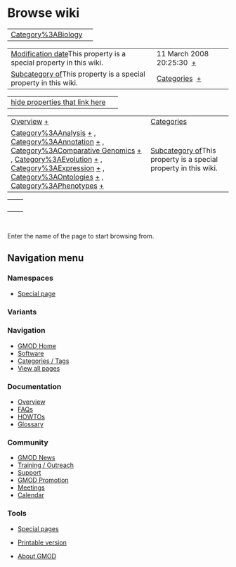 



<span id="top"></span>




# <span dir="auto">Browse wiki</span>






|                                                               |     |
|---------------------------------------------------------------|-----|
| [Category%3ABiology](/wiki/Category%3ABiology "Category%3ABiology") |     |

|  |  |
|----|----|
| <span class="smw-highlighter" data-type="1" state="inline" data-title="Property"><span class="smwbuiltin">[Modification date](/wiki/Property:Modification_date "Property:Modification date")</span><span class="smwttcontent">This property is a special property in this wiki.</span></span> | <span class="smwb-value">11 March 2008 20:25:30  <span class="smwsearch">[+](/wiki/Special%3ASearchByProperty/Modification-20date/11-20March-202008-2020:25:30 "Special%3ASearchByProperty/Modification-20date/11-20March-202008-2020:25:30")</span></span> |
| <span class="smw-highlighter" data-type="1" state="inline" data-title="Property"><span class="smwbuiltin">[Subcategory of](/wiki/Property:Subcategory_of "Property:Subcategory of")</span><span class="smwttcontent">This property is a special property in this wiki.</span></span> | <span class="smwb-value">[Categories](/wiki/Category%3ACategories "Category%3ACategories")  <span class="smwsearch">[+](/wiki/Special%3ASearchByProperty/Subcategory-20of/Categories "Special%3ASearchByProperty/Subcategory-20of/Categories")</span></span> |

<span id="smw_browse_incoming"></span>

|  |  |
|----|----|
| [hide properties that link here](/mediawiki/index.php?title=Special:Browse&offset=0&dir=out&article=Category%3ABiology)  |  |

|  |  |
|----|----|
| <span class="smwb-ivalue">[Overview](/wiki/Overview "Overview") <span class="smwbrowse">[+](/wiki/Special%3ABrowse/Overview "Special%3ABrowse/Overview")</span></span> | [Categories](/wiki/Special%3ACategories "Special%3ACategories") |
| <span class="smwb-ivalue">[Category%3AAnalysis](/wiki/Category%3AAnalysis "Category%3AAnalysis") <span class="smwbrowse">[+](/wiki/Special%3ABrowse/Category%3AAnalysis "Special%3ABrowse/Category%3AAnalysis")</span></span> , <span class="smwb-ivalue">[Category%3AAnnotation](/wiki/Category%3AAnnotation "Category%3AAnnotation") <span class="smwbrowse">[+](/wiki/Special%3ABrowse/Category%3AAnnotation "Special%3ABrowse/Category%3AAnnotation")</span></span> , <span class="smwb-ivalue">[Category%3AComparative Genomics](/wiki/Category%3AComparative_Genomics "Category%3AComparative Genomics") <span class="smwbrowse">[+](/wiki/Special%3ABrowse/Category%3AComparative-20Genomics "Special%3ABrowse/Category%3AComparative-20Genomics")</span></span> , <span class="smwb-ivalue">[Category%3AEvolution](/wiki/Category%3AEvolution "Category%3AEvolution") <span class="smwbrowse">[+](/wiki/Special%3ABrowse/Category%3AEvolution "Special%3ABrowse/Category%3AEvolution")</span></span> , <span class="smwb-ivalue">[Category%3AExpression](/wiki/Category%3AExpression "Category%3AExpression") <span class="smwbrowse">[+](/wiki/Special%3ABrowse/Category%3AExpression "Special%3ABrowse/Category%3AExpression")</span></span> , <span class="smwb-ivalue">[Category%3AOntologies](/wiki/Category%3AOntologies "Category%3AOntologies") <span class="smwbrowse">[+](/wiki/Special%3ABrowse/Category%3AOntologies "Special%3ABrowse/Category%3AOntologies")</span></span> , <span class="smwb-ivalue">[Category%3APhenotypes](/wiki/Category%3APhenotypes "Category%3APhenotypes") <span class="smwbrowse">[+](/wiki/Special%3ABrowse/Category%3APhenotypes "Special%3ABrowse/Category%3APhenotypes")</span></span> | <span class="smw-highlighter" data-type="1" state="inline" data-title="Property"><span class="smwbuiltin">[Subcategory of](/wiki/Property:Subcategory_of "Property:Subcategory of")</span><span class="smwttcontent">This property is a special property in this wiki.</span></span> |

|     |     |
|-----|-----|
|     |     |

 

Enter the name of the page to start browsing from.  








## Navigation menu



### Namespaces

- <span id="ca-nstab-special">[Special
  page](/wiki/Special%3ABrowse/Category%3ABiology "This is a special page, you cannot edit the page itself")</span>


### 

### Variants[](#)









<a href="/wiki/Main_Page"
style="background-image: url(http://gmod.org/images/GMOD-cogs.png);"
title="Visit the main page"></a>


### Navigation



- <span id="n-GMOD-Home">[GMOD Home](/wiki/Main_Page)</span>
- <span id="n-Software">[Software](/wiki/GMOD_Components)</span>
- <span id="n-Categories-.2F-Tags">[Categories /
  Tags](/wiki/Categories)</span>
- <span id="n-View-all-pages">[View all
  pages](/wiki/Special:AllPages)</span>




### Documentation



- <span id="n-Overview">[Overview](/wiki/Overview)</span>
- <span id="n-FAQs">[FAQs](/wiki/Category%3AFAQ)</span>
- <span id="n-HOWTOs">[HOWTOs](/wiki/Category%3AHOWTO)</span>
- <span id="n-Glossary">[Glossary](/wiki/Glossary)</span>




### Community



- <span id="n-GMOD-News">[GMOD News](/wiki/GMOD_News)</span>
- <span id="n-Training-.2F-Outreach">[Training /
  Outreach](/wiki/Training_and_Outreach)</span>
- <span id="n-Support">[Support](/wiki/Support)</span>
- <span id="n-GMOD-Promotion">[GMOD
  Promotion](/wiki/GMOD_Promotion)</span>
- <span id="n-Meetings">[Meetings](/wiki/Meetings)</span>
- <span id="n-Calendar">[Calendar](/wiki/Calendar)</span>




### Tools



- <span id="t-specialpages"><a href="/wiki/Special%3ASpecialPages" accesskey="q"
  title="A list of all special pages [q]">Special pages</a></span>
- <span id="t-print"><a
  href="/mediawiki/index.php?title=Special%3ABrowse/Category%3ABiology&amp;printable=yes"
  rel="alternate" accesskey="p"
  title="Printable version of this page [p]">Printable version</a></span>





- <span id="footer-places-about">[About
  GMOD](/wiki/GMOD%3AAbout "GMOD%3AAbout")</span>

<!-- -->




